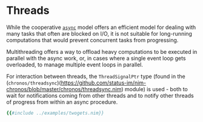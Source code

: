 # Threads

While the cooperative [`async`](./concepts.md) model offers an efficient model
for dealing with many tasks that often are blocked on I/O, it is not suitable
for long-running computations that would prevent concurrent tasks from progressing.

Multithreading offers a way to offload heavy computations to be executed in
parallel with the async work, or, in cases where a single event loop gets
overloaded, to manage multiple event loops in parallel.

For interaction between threads, the `ThreadSignalPtr` type (found in the
(`chronos/threadsync`)(https://github.com/status-im/nim-chronos/blob/master/chronos/threadsync.nim)
module) is used - both to wait for notifications coming from other threads and
to notify other threads of progress from within an async procedure.

```nim
{{#include ../examples/twogets.nim}}
```
